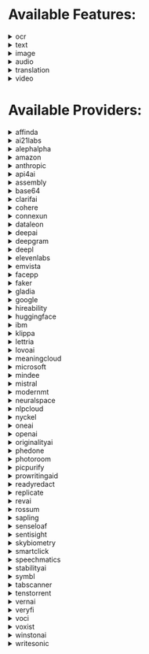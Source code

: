 # Available Features:
<details><summary>ocr</summary>

| Subfeatures | Providers |
|----------|-------------|
| **financial_parser** | affinda |
| | amazon |
| | base64 |
| | dataleon |
| | google |
| | klippa |
| | microsoft |
| | mindee |
| | tabscanner |
| | veryfi |
| **identity_parser** | affinda |
| | amazon |
| | base64 |
| | klippa |
| | microsoft |
| | mindee |
| **invoice_parser** | affinda |
| | amazon |
| | base64 |
| | dataleon |
| | google |
| | klippa |
| | microsoft |
| | mindee |
| | rossum |
| | veryfi |
| **receipt_parser** | affinda |
| | amazon |
| | base64 |
| | dataleon |
| | google |
| | klippa |
| | microsoft |
| | mindee |
| | tabscanner |
| | veryfi |
| **resume_parser** | affinda |
| | hireability |
| | klippa |
| | senseloaf |
| **custom_document_parsing_async** | amazon |
| **data_extraction** | amazon |
| | base64 |
| **ocr** | amazon |
| | api4ai |
| | base64 |
| | clarifai |
| | google |
| | microsoft |
| | sentisight |
| **ocr_async** | amazon |
| | google |
| | microsoft |
| | oneai |
| **ocr_tables_async** | amazon |
| | google |
| | microsoft |
| **anonymization_async** | base64 |
| | readyredact |
| **bank_check_parsing** | base64 |
| | mindee |
| | veryfi |

</details>
<details><summary>text</summary>

| Subfeatures | Providers |
|----------|-------------|
| **generation** | ai21labs |
| | anthropic |
| | clarifai |
| | cohere |
| | google |
| | mistral |
| | openai |
| **summarize** | alephalpha |
| | cohere |
| | connexun |
| | emvista |
| | huggingface |
| | meaningcloud |
| | microsoft |
| | nlpcloud |
| | oneai |
| | openai |
| | writesonic |
| **anonymization** | amazon |
| | emvista |
| | microsoft |
| | oneai |
| | openai |
| **entity_sentiment** | amazon |
| | google |
| **keyword_extraction** | amazon |
| | emvista |
| | ibm |
| | microsoft |
| | nlpcloud |
| | oneai |
| | openai |
| | tenstorrent |
| **named_entity_recognition** | amazon |
| | google |
| | ibm |
| | lettria |
| | microsoft |
| | neuralspace |
| | nlpcloud |
| | oneai |
| | openai |
| | tenstorrent |
| **sentiment_analysis** | amazon |
| | connexun |
| | emvista |
| | google |
| | ibm |
| | lettria |
| | microsoft |
| | nlpcloud |
| | oneai |
| | openai |
| | sapling |
| | tenstorrent |
| **syntax_analysis** | amazon |
| | emvista |
| | google |
| | ibm |
| | lettria |
| **moderation** | clarifai |
| | google |
| | microsoft |
| | openai |
| **custom_classification** | cohere |
| | openai |
| **custom_named_entity_recognition** | cohere |
| | openai |
| **embeddings** | cohere |
| | google |
| | openai |
| **search** | cohere |
| | google |
| | openai |
| **spell_check** | cohere |
| | microsoft |
| | nlpcloud |
| | openai |
| | prowritingaid |
| | sapling |
| **chat** | google |
| | openai |
| | replicate |
| **code_generation** | google |
| | nlpcloud |
| | openai |
| **topic_extraction** | google |
| | ibm |
| | openai |
| | tenstorrent |
| **question_answer** | huggingface |
| | openai |
| | tenstorrent |
| **emotion_detection** | nlpcloud |
| | vernai |
| **prompt_optimization** | openai |
| **ai_detection** | originalityai |
| | sapling |
| | winstonai |
| **plagia_detection** | originalityai |
| | winstonai |

</details>
<details><summary>image</summary>

| Subfeatures | Providers |
|----------|-------------|
| **embeddings** | alephalpha |
| **question_answer** | alephalpha |
| | google |
| | openai |
| **explicit_content** | amazon |
| | api4ai |
| | clarifai |
| | google |
| | microsoft |
| | picpurify |
| | sentisight |
| **face_compare** | amazon |
| | base64 |
| | facepp |
| **face_detection** | amazon |
| | api4ai |
| | clarifai |
| | google |
| | microsoft |
| | picpurify |
| | skybiometry |
| **face_recognition** | amazon |
| | facepp |
| | microsoft |
| **object_detection** | amazon |
| | api4ai |
| | clarifai |
| | google |
| | microsoft |
| | sentisight |
| **anonymization** | api4ai |
| **background_removal** | api4ai |
| | microsoft |
| | photoroom |
| | sentisight |
| | stabilityai |
| **logo_detection** | api4ai |
| | clarifai |
| | google |
| | microsoft |
| | smartclick |
| **generation** | deepai |
| | openai |
| | replicate |
| | stabilityai |
| **landmark_detection** | google |
| | microsoft |
| **automl_classification** | nyckel |
| **search** | nyckel |
| | sentisight |

</details>
<details><summary>audio</summary>

| Subfeatures | Providers |
|----------|-------------|
| **speech_to_text_async** | amazon |
| | assembly |
| | deepgram |
| | faker |
| | gladia |
| | google |
| | ibm |
| | microsoft |
| | neuralspace |
| | oneai |
| | openai |
| | revai |
| | speechmatics |
| | symbl |
| | voci |
| | voxist |
| **text_to_speech** | amazon |
| | elevenlabs |
| | google |
| | ibm |
| | lovoai |
| | microsoft |
| | openai |
| **text_to_speech_async** | amazon |
| | lovoai |

</details>
<details><summary>translation</summary>

| Subfeatures | Providers |
|----------|-------------|
| **automatic_translation** | amazon |
| | deepl |
| | google |
| | huggingface |
| | ibm |
| | microsoft |
| | modernmt |
| | neuralspace |
| | openai |
| | phedone |
| **language_detection** | amazon |
| | google |
| | ibm |
| | microsoft |
| | modernmt |
| | neuralspace |
| | oneai |
| | openai |
| **document_translation** | deepl |
| | google |

</details>
<details><summary>video</summary>

| Subfeatures | Providers |
|----------|-------------|
| **explicit_content_detection_async** | amazon |
| | google |
| **face_detection_async** | amazon |
| | google |
| **label_detection_async** | amazon |
| | google |
| **person_tracking_async** | amazon |
| | google |
| **text_detection_async** | amazon |
| | google |
| **logo_detection_async** | google |
| **object_tracking_async** | google |

</details>


# Available Providers:
<details><summary>affinda</summary>

| Features | Subfeatures |
|----------|-------------|
| **ocr** | financial_parser |
| | identity_parser |
| | invoice_parser |
| | receipt_parser |
| | resume_parser |

</details>
<details><summary>ai21labs</summary>

| Features | Subfeatures |
|----------|-------------|
| **text** | generation |

</details>
<details><summary>alephalpha</summary>

| Features | Subfeatures |
|----------|-------------|
| **image** | embeddings |
| | question_answer |
| **text** | summarize |

</details>
<details><summary>amazon</summary>

| Features | Subfeatures |
|----------|-------------|
| **audio** | speech_to_text_async |
| | text_to_speech |
| | text_to_speech_async |
| **image** | explicit_content |
| | face_compare |
| | face_detection |
| | face_recognition |
| | object_detection |
| **ocr** | custom_document_parsing_async |
| | data_extraction |
| | financial_parser |
| | identity_parser |
| | invoice_parser |
| | ocr |
| | ocr_async |
| | ocr_tables_async |
| | receipt_parser |
| **text** | anonymization |
| | entity_sentiment |
| | keyword_extraction |
| | named_entity_recognition |
| | sentiment_analysis |
| | syntax_analysis |
| **translation** | automatic_translation |
| | language_detection |
| **video** | explicit_content_detection_async |
| | face_detection_async |
| | label_detection_async |
| | person_tracking_async |
| | text_detection_async |

</details>
<details><summary>anthropic</summary>

| Features | Subfeatures |
|----------|-------------|
| **text** | generation |

</details>
<details><summary>api4ai</summary>

| Features | Subfeatures |
|----------|-------------|
| **image** | anonymization |
| | background_removal |
| | explicit_content |
| | face_detection |
| | logo_detection |
| | object_detection |
| **ocr** | ocr |

</details>
<details><summary>assembly</summary>

| Features | Subfeatures |
|----------|-------------|
| **audio** | speech_to_text_async |

</details>
<details><summary>base64</summary>

| Features | Subfeatures |
|----------|-------------|
| **image** | face_compare |
| **ocr** | anonymization_async |
| | bank_check_parsing |
| | data_extraction |
| | financial_parser |
| | identity_parser |
| | invoice_parser |
| | ocr |
| | receipt_parser |

</details>
<details><summary>clarifai</summary>

| Features | Subfeatures |
|----------|-------------|
| **image** | explicit_content |
| | face_detection |
| | logo_detection |
| | object_detection |
| **ocr** | ocr |
| **text** | generation |
| | moderation |

</details>
<details><summary>cohere</summary>

| Features | Subfeatures |
|----------|-------------|
| **text** | custom_classification |
| | custom_named_entity_recognition |
| | embeddings |
| | generation |
| | search |
| | spell_check |
| | summarize |

</details>
<details><summary>connexun</summary>

| Features | Subfeatures |
|----------|-------------|
| **text** | sentiment_analysis |
| | summarize |

</details>
<details><summary>dataleon</summary>

| Features | Subfeatures |
|----------|-------------|
| **ocr** | financial_parser |
| | invoice_parser |
| | receipt_parser |

</details>
<details><summary>deepai</summary>

| Features | Subfeatures |
|----------|-------------|
| **image** | generation |

</details>
<details><summary>deepgram</summary>

| Features | Subfeatures |
|----------|-------------|
| **audio** | speech_to_text_async |

</details>
<details><summary>deepl</summary>

| Features | Subfeatures |
|----------|-------------|
| **translation** | automatic_translation |
| | document_translation |

</details>
<details><summary>elevenlabs</summary>

| Features | Subfeatures |
|----------|-------------|
| **audio** | text_to_speech |

</details>
<details><summary>emvista</summary>

| Features | Subfeatures |
|----------|-------------|
| **text** | anonymization |
| | keyword_extraction |
| | sentiment_analysis |
| | summarize |
| | syntax_analysis |

</details>
<details><summary>facepp</summary>

| Features | Subfeatures |
|----------|-------------|
| **image** | face_compare |
| | face_recognition |

</details>
<details><summary>faker</summary>

| Features | Subfeatures |
|----------|-------------|
| **audio** | speech_to_text_async |

</details>
<details><summary>gladia</summary>

| Features | Subfeatures |
|----------|-------------|
| **audio** | speech_to_text_async |

</details>
<details><summary>google</summary>

| Features | Subfeatures |
|----------|-------------|
| **audio** | speech_to_text_async |
| | text_to_speech |
| **image** | explicit_content |
| | face_detection |
| | landmark_detection |
| | logo_detection |
| | object_detection |
| | question_answer |
| **ocr** | financial_parser |
| | invoice_parser |
| | ocr |
| | ocr_async |
| | ocr_tables_async |
| | receipt_parser |
| **text** | chat |
| | code_generation |
| | embeddings |
| | entity_sentiment |
| | generation |
| | moderation |
| | named_entity_recognition |
| | search |
| | sentiment_analysis |
| | syntax_analysis |
| | topic_extraction |
| **translation** | automatic_translation |
| | document_translation |
| | language_detection |
| **video** | explicit_content_detection_async |
| | face_detection_async |
| | label_detection_async |
| | logo_detection_async |
| | object_tracking_async |
| | person_tracking_async |
| | text_detection_async |

</details>
<details><summary>hireability</summary>

| Features | Subfeatures |
|----------|-------------|
| **ocr** | resume_parser |

</details>
<details><summary>huggingface</summary>

| Features | Subfeatures |
|----------|-------------|
| **text** | question_answer |
| | summarize |
| **translation** | automatic_translation |

</details>
<details><summary>ibm</summary>

| Features | Subfeatures |
|----------|-------------|
| **audio** | speech_to_text_async |
| | text_to_speech |
| **text** | keyword_extraction |
| | named_entity_recognition |
| | sentiment_analysis |
| | syntax_analysis |
| | topic_extraction |
| **translation** | automatic_translation |
| | language_detection |

</details>
<details><summary>klippa</summary>

| Features | Subfeatures |
|----------|-------------|
| **ocr** | financial_parser |
| | identity_parser |
| | invoice_parser |
| | receipt_parser |
| | resume_parser |

</details>
<details><summary>lettria</summary>

| Features | Subfeatures |
|----------|-------------|
| **text** | named_entity_recognition |
| | sentiment_analysis |
| | syntax_analysis |

</details>
<details><summary>lovoai</summary>

| Features | Subfeatures |
|----------|-------------|
| **audio** | text_to_speech |
| | text_to_speech_async |

</details>
<details><summary>meaningcloud</summary>

| Features | Subfeatures |
|----------|-------------|
| **text** | summarize |

</details>
<details><summary>microsoft</summary>

| Features | Subfeatures |
|----------|-------------|
| **audio** | speech_to_text_async |
| | text_to_speech |
| **image** | background_removal |
| | explicit_content |
| | face_detection |
| | face_recognition |
| | landmark_detection |
| | logo_detection |
| | object_detection |
| **ocr** | financial_parser |
| | identity_parser |
| | invoice_parser |
| | ocr |
| | ocr_async |
| | ocr_tables_async |
| | receipt_parser |
| **text** | anonymization |
| | keyword_extraction |
| | moderation |
| | named_entity_recognition |
| | sentiment_analysis |
| | spell_check |
| | summarize |
| **translation** | automatic_translation |
| | language_detection |

</details>
<details><summary>mindee</summary>

| Features | Subfeatures |
|----------|-------------|
| **ocr** | bank_check_parsing |
| | financial_parser |
| | identity_parser |
| | invoice_parser |
| | receipt_parser |

</details>
<details><summary>mistral</summary>

| Features | Subfeatures |
|----------|-------------|
| **text** | generation |

</details>
<details><summary>modernmt</summary>

| Features | Subfeatures |
|----------|-------------|
| **translation** | automatic_translation |
| | language_detection |

</details>
<details><summary>neuralspace</summary>

| Features | Subfeatures |
|----------|-------------|
| **audio** | speech_to_text_async |
| **text** | named_entity_recognition |
| **translation** | automatic_translation |
| | language_detection |

</details>
<details><summary>nlpcloud</summary>

| Features | Subfeatures |
|----------|-------------|
| **text** | code_generation |
| | emotion_detection |
| | keyword_extraction |
| | named_entity_recognition |
| | sentiment_analysis |
| | spell_check |
| | summarize |

</details>
<details><summary>nyckel</summary>

| Features | Subfeatures |
|----------|-------------|
| **image** | automl_classification |
| | search |

</details>
<details><summary>oneai</summary>

| Features | Subfeatures |
|----------|-------------|
| **audio** | speech_to_text_async |
| **ocr** | ocr_async |
| **text** | anonymization |
| | keyword_extraction |
| | named_entity_recognition |
| | sentiment_analysis |
| | summarize |
| **translation** | language_detection |

</details>
<details><summary>openai</summary>

| Features | Subfeatures |
|----------|-------------|
| **audio** | speech_to_text_async |
| | text_to_speech |
| **image** | generation |
| | question_answer |
| **text** | anonymization |
| | chat |
| | code_generation |
| | custom_classification |
| | custom_named_entity_recognition |
| | embeddings |
| | generation |
| | keyword_extraction |
| | moderation |
| | named_entity_recognition |
| | prompt_optimization |
| | question_answer |
| | search |
| | sentiment_analysis |
| | spell_check |
| | summarize |
| | topic_extraction |
| **translation** | automatic_translation |
| | language_detection |

</details>
<details><summary>originalityai</summary>

| Features | Subfeatures |
|----------|-------------|
| **text** | ai_detection |
| | plagia_detection |

</details>
<details><summary>phedone</summary>

| Features | Subfeatures |
|----------|-------------|
| **translation** | automatic_translation |

</details>
<details><summary>photoroom</summary>

| Features | Subfeatures |
|----------|-------------|
| **image** | background_removal |

</details>
<details><summary>picpurify</summary>

| Features | Subfeatures |
|----------|-------------|
| **image** | explicit_content |
| | face_detection |

</details>
<details><summary>prowritingaid</summary>

| Features | Subfeatures |
|----------|-------------|
| **text** | spell_check |

</details>
<details><summary>readyredact</summary>

| Features | Subfeatures |
|----------|-------------|
| **ocr** | anonymization_async |

</details>
<details><summary>replicate</summary>

| Features | Subfeatures |
|----------|-------------|
| **image** | generation |
| **text** | chat |

</details>
<details><summary>revai</summary>

| Features | Subfeatures |
|----------|-------------|
| **audio** | speech_to_text_async |

</details>
<details><summary>rossum</summary>

| Features | Subfeatures |
|----------|-------------|
| **ocr** | invoice_parser |

</details>
<details><summary>sapling</summary>

| Features | Subfeatures |
|----------|-------------|
| **text** | ai_detection |
| | sentiment_analysis |
| | spell_check |

</details>
<details><summary>senseloaf</summary>

| Features | Subfeatures |
|----------|-------------|
| **ocr** | resume_parser |

</details>
<details><summary>sentisight</summary>

| Features | Subfeatures |
|----------|-------------|
| **image** | background_removal |
| | explicit_content |
| | object_detection |
| | search |
| **ocr** | ocr |

</details>
<details><summary>skybiometry</summary>

| Features | Subfeatures |
|----------|-------------|
| **image** | face_detection |

</details>
<details><summary>smartclick</summary>

| Features | Subfeatures |
|----------|-------------|
| **image** | logo_detection |

</details>
<details><summary>speechmatics</summary>

| Features | Subfeatures |
|----------|-------------|
| **audio** | speech_to_text_async |

</details>
<details><summary>stabilityai</summary>

| Features | Subfeatures |
|----------|-------------|
| **image** | background_removal |
| | generation |

</details>
<details><summary>symbl</summary>

| Features | Subfeatures |
|----------|-------------|
| **audio** | speech_to_text_async |

</details>
<details><summary>tabscanner</summary>

| Features | Subfeatures |
|----------|-------------|
| **ocr** | financial_parser |
| | receipt_parser |

</details>
<details><summary>tenstorrent</summary>

| Features | Subfeatures |
|----------|-------------|
| **text** | keyword_extraction |
| | named_entity_recognition |
| | question_answer |
| | sentiment_analysis |
| | topic_extraction |

</details>
<details><summary>vernai</summary>

| Features | Subfeatures |
|----------|-------------|
| **text** | emotion_detection |

</details>
<details><summary>veryfi</summary>

| Features | Subfeatures |
|----------|-------------|
| **ocr** | bank_check_parsing |
| | financial_parser |
| | invoice_parser |
| | receipt_parser |

</details>
<details><summary>voci</summary>

| Features | Subfeatures |
|----------|-------------|
| **audio** | speech_to_text_async |

</details>
<details><summary>voxist</summary>

| Features | Subfeatures |
|----------|-------------|
| **audio** | speech_to_text_async |

</details>
<details><summary>winstonai</summary>

| Features | Subfeatures |
|----------|-------------|
| **text** | ai_detection |
| | plagia_detection |

</details>
<details><summary>writesonic</summary>

| Features | Subfeatures |
|----------|-------------|
| **text** | summarize |

</details>
